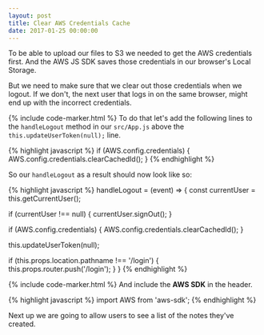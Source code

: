 ```yaml
---
layout: post
title: Clear AWS Credentials Cache
date: 2017-01-25 00:00:00
---
```


To be able to upload our files to S3 we needed to get the AWS credentials first. And the AWS JS SDK saves those credentials in our browser's Local Storage.

But we need to make sure that we clear out those credentials when we logout. If we don't, the next user that logs in on the same browser, might end up with the incorrect credentials.

{% include code-marker.html %} To do that let's add the following lines to the `handleLogout` method in our `src/App.js` above the `this.updateUserToken(null);` line.

{% highlight javascript %}
if (AWS.config.credentials) {
  AWS.config.credentials.clearCachedId();
}
{% endhighlight %}

So our `handleLogout` as a result should now look like so:

{% highlight javascript %}
handleLogout = (event) => {
  const currentUser = this.getCurrentUser();

  if (currentUser !== null) {
    currentUser.signOut();
  }

  if (AWS.config.credentials) {
    AWS.config.credentials.clearCachedId();
  }

  this.updateUserToken(null);

  if (this.props.location.pathname !== '/login') {
    this.props.router.push('/login');
  }
}
{% endhighlight %}

{% include code-marker.html %} And include the **AWS SDK** in the header.

{% highlight javascript %}
import AWS from 'aws-sdk';
{% endhighlight %}

Next up we are going to allow users to see a list of the notes they've created.
